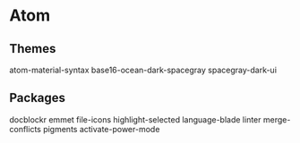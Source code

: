 # Atom

## Themes
atom-material-syntax
base16-ocean-dark-spacegray
spacegray-dark-ui

## Packages
docblockr
emmet
file-icons
highlight-selected
language-blade
linter
merge-conflicts
pigments
activate-power-mode
